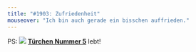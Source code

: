 ```yaml
---
title: "#1903: Zufriedenheit"
mouseover: "Ich bin auch gerade ein bisschen auffrieden."
---
```


PS:
<a href="http://www.fonflatter.de/advent10"><img src="http://www.fonflatter.de/adv10/erfindungen_s.png"></a>
<a href="http://www.fonflatter.de/advent10"><strong>Türchen Nummer 5</strong></a> lebt!
